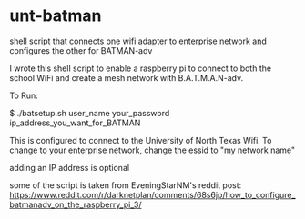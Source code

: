 # unt-batman
shell script that connects one wifi adapter to enterprise network and configures the other for BATMAN-adv


I wrote this shell script to enable a raspberry pi to connect to both the school WiFi and create a mesh network with B.A.T.M.A.N-adv.

To Run:

$ ./batsetup.sh user_name your_password ip_address_you_want_for_BATMAN

This is configured to connect to the University of North Texas Wifi. To change to your enterprise network, change the 
essid to "my network name"

adding an IP address is optional


some of the script is taken from EveningStarNM's reddit post: https://www.reddit.com/r/darknetplan/comments/68s6jp/how_to_configure_batmanadv_on_the_raspberry_pi_3/
